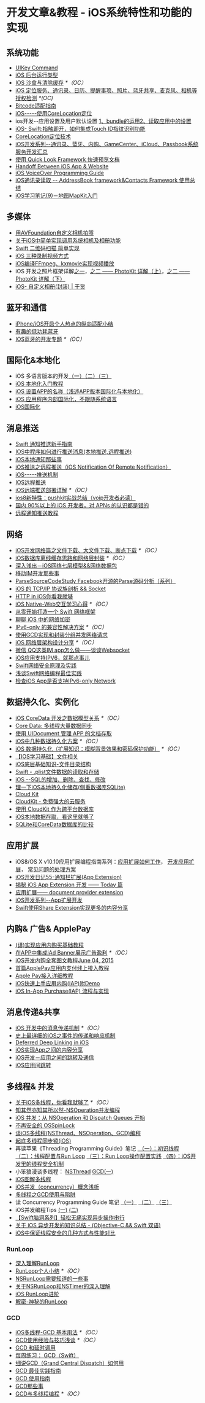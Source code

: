 # 开发文章&教程 - iOS系统特性和功能的实现
## 系统功能
- [UIKey Command][1]
- [iOS 后台运行类型][2]
- [IOS 沙盒与清除缓存][3] _\*（OC）_
- [iOS 定位服务、通讯录、日历、提醒事项、照片、蓝牙共享、麦克风、相机等授权检测][4] _\*(OC)_
- [Bitcode适配指南][5]
- [iOS-----使用CoreLocation定位][6]
- ios开发--应用设置及用户默认设置 [1、bundle的运用][7][2、读取应用中的设置][8]
- [iOS- Swift:指触即开，如何集成Touch ID指纹识别功能][9]
- [CoreLocation定位技术][10]
- [iOS开发系列--通讯录、蓝牙、内购、GameCenter、iCloud、Passbook系统服务开发汇总][11]
- [使用 Quick Look Framework 快速预览文档][12]
- [Handoff Between iOS App & Website][13]
- [iOS VoiceOver Programming Guide][14]
- [iOS通讯录读取 -- AddressBook framework&Contacts Framework 使用总结][15]
- [iOS学习笔记(9)－地图MapKit入门][16]

## 多媒体
- [用AVFoundation自定义相机拍照][17]
- [关于iOS中简单实现调用系统相机及相册功能][18]
- [Swift 二维码扫描 简单实现][19]
- [iOS 三种录制视频方式][20]
- [iOS编译FFmpeg、kxmovie实现视频播放][21]
- iOS 开发之照片框架详解[之一][22]，[之二 —— PhotoKit 详解（上）][23]，[之二 —— PhotoKit 详解（下）][24]
- [iOS- 自定义相册(封装) | 干货][25]

## 蓝牙和通信
- [iPhone/iOS开启个人热点的纵向适配小结][26]
- [有趣的低功耗蓝牙][27]
- [IOS蓝牙的开发专题][28] _\*（OC）_

## 国际化&本地化
- iOS 多语言版本的开发[（一）][29][（二）][30][（三）][31]
- [iOS 本地化入门教程][32]
- [iOS 设置APP的名称（浅述APP版本国际化与本地化）][33]
- [iOS 应用程序内部国际化，不跟随系统语言][34]
- [iOS国际化][35]

## 消息推送
- [Swift 通知推送新手指南][36]
- [IOS中程序如何进行推送消息(本地推送,远程推送)][37]
- [iOS本地通知那些事][38]
- [iOS推送之远程推送（iOS Notification Of Remote Notification）][39]
- [iOS-----推送机制][40]
- [IOS远程推送][41]
- [iOS远端推送部署详解][42] _\*（OC）_
- [ios8新特性：pushkit实战总结（voip开发者必读）][43]
- [国内 90%以上的 iOS 开发者，对 APNs 的认识都是错的][44]
- [远程通知推送教程][45]

## 网络
- [iOS开发网络篇之文件下载、大文件下载、断点下载][46] _\*（OC）_
- [iOS数据库离线缓存思路和网络层封装][47] _\*（OC）_
- [深入浅出－iOS网络七层模型&&网络数据包][48]
- [移动IM开发那些事][49]
- [ParseSourceCodeStudy Facebook开源的Parse源码分析（系列）][50]
- [iOS 的 TCP/IP 协议族剖析 && Socket][51]
- [HTTP in iOS你看我就够][52]
- [iOS Native-Web交互学习心得][53] _\*（OC）_
- [从零开始打造一个 Swift 网络框架][54]
- [聊聊 iOS 中的网络加密][55]
- [IPv6-only 的兼容性解决方案][56] _\*（OC）_
- [使用GCD实现和封装分组并发网络请求][57]
- [iOS 网络层架构设计分享][58] _\*（OC）_
- [微信,QQ这类IM app怎么做——谈谈Websocket][59]
- [iOS应用支持IPV6，就那点事儿][60]
- [Swift网络安全原理及实践][61]
- [浅谈Swift网络编程最佳实践][62]
- [检查iOS App是否支持IPv6-only Network][63]

## 数据持久化、实例化
- [iOS CoreData 开发之数据模型关系][64] _\*（OC）_
- [Core Data: 多线程大量数据同步][65]
- [使用 UIDocument 管理 APP 的文档存取][66]
- [iOS中几种数据持久化方案][67] _\*（OC）_
- [iOS 数据持久化（扩展知识：模糊背景效果和密码保护功能）][68] _\*（OC）_
- [【IOS学习基础】文件相关][69]
- [iOS底层基础知识-文件目录结构][70]
- [Swift - .plist文件数据的读取和存储][71]
- [iOS --SQL的增加、删除、查找、修改][72]
- [理一下iOS本地持久化储存(侧重数据库SQLite)][73]
- [Cloud Kit][74]
- [CloudKit - 免费强大的云服务][75]
- [使用 CloudKit 作为跨平台数据库][76]
- [iOS本地数据存取，看这里就够了][77]
- [SQLite和CoreData数据库的比较][78]

## 应用扩展
- iOS8/OS X v10.10应用扩展编程指南系列：[应用扩展如何工作][79]， [开发应用扩展][80]， [常见问题的处理方案][81] 
- [iOS开发日记55-通知栏扩展(App Extension)][82]
- [揭秘 iOS App Extension 开发 —— Today 篇][83]
- [应用扩展—— document provider extension][84]
- [iOS开发系列--App扩展开发][85]
- [Swift使用Share Extension实现更多的内容分享][86]

## 内购& 广告& ApplePay
- [(译)实现应用内购买基础教程][87]
- [在APP中集成iAd Banner展示广告盈利][88] _\*（OC）_
- [iOS开发内购全套图文教程June 04, 2015][89]
- [首篇ApplePay应用内支付线上接入教程][90]
- [Apple Pay接入详细教程][91]
- [iOS快速上手应用内购(IAP)附Demo][92]
- [iOS In-App Purchase(IAP) 流程与实现][93]

## 消息传递&共享
- [iOS 开发中的消息传递机制][94] _\*（OC）_
- [史上最详细的iOS之事件的传递和响应机制][95]
- [Deferred Deep Linking in iOS][96]
- [iOS实现App之间的内容分享][97]
- [iOS开发－应用之间的跳转及通信][98]
- [iOS应用间跳转][99]

## 多线程& 并发
- [关于iOS多线程，你看我就够了][100] _\*（OC）_
- [知其然亦知其所以然-NSOperation并发编程][101]
- [iOS 并发：从 NSOperation 和 Dispatch Queues 开始][102]
- [不再安全的 OSSpinLock][103]
- [谈iOS多线程(NSThread、NSOperation、GCD)编程][104]
- [起底多线程同步锁(iOS)][105]
- 再读苹果《Threading Programming Guide》笔记 [ （一）：初识线程][106] [（二）：线程配置与Run Loop][107] [（三）：Run Loop操作配置实践][108] [（四）：iOS开发里的线程安全机制][109]
- 小笨狼漫谈多线程： [NSThread][110] [GCD(一)][111]
- [iOS图解多线程][112]
- [iOS并发（concurrency）概念浅析][113]
- [多线程之GCD使用与陷阱][114]
- 读 Concurrency Programming Guide 笔记 [（一）][115] [（二）][116] [（三）][117]
- iOS并发编程Tips [(一)][118] [(二)][119]
- [【Swift脑洞系列】轻松无痛实现异步操作串行][120]
- [关于 iOS 异步开发的知识总结 - (Objective-C && Swift 双语)][121]
- [iOS中保证线程安全的几种方式与性能对比][122]

### RunLoop
- [深入理解RunLoop][123]
- [RunLoop个人小结][124] _\*（OC）_
- [NSRunLoop需要知道的一些事][125]
- [关于NSRunLoop和NSTimer的深入理解][126]
- [iOS RunLoop进阶][127]
- [解密-神秘的RunLoop][128]

### GCD
- [iOS多线程-GCD 基本用法][129] _\*（OC）_
- [GCD使用经验与技巧浅谈][130] _\*（OC）_
- [GCD 和延时调用][131]
- [每周练习： GCD（Swift）][132]
- [细说GCD（Grand Central Dispatch）如何用][133]
- [GCD 最佳实践指南][134]
- [GCD 使用指南][135]
- [GCD那些事][136]
- [GCD与多线程编程][137] _\*（OC）_

[1]:	http://nshipster.cn/uikeycommand/
[2]:	http://www.cnblogs.com/maomishen/p/4933617.html
[3]:	http://www.cnblogs.com/jerehedu/p/4930593.html "IOS 沙盒与清除缓存"
[4]:	http://www.cnblogs.com/CocoonJin/p/4959877.html "iOS 定位服务、通讯录、日历、提醒事项、照片、蓝牙共享、麦克风、相机等授权检测"
[5]:	http://dzpqzb.com/2015/11/19/bitcode-open.html
[6]:	http://www.cnblogs.com/congli0220/p/5078187.html "iOS-----使用CoreLocation定位"
[7]:	http://www.cnblogs.com/azuo/p/5090718.html "ios开发--应用设置及用户默认设置【1、bundle的运用】"
[8]:	http://www.cnblogs.com/azuo/p/5098544.html "ios开发--应用设置及用户默认设置【2、读取应用中的设置】"
[9]:	http://www.cnblogs.com/qingche/p/5099333.html "iOS- Swift:指触即开，如何集成Touch ID指纹识别功能"
[10]:	http://www.cnblogs.com/ldnh/p/5334217.html "CoreLocation定位技术"
[11]:	http://www.cnblogs.com/kenshincui/p/4220402.html "iOS开发系列--通讯录、蓝牙、内购、GameCenter、iCloud、Passbook系统服务开发汇总"
[12]:	http://swift.gg/2016/04/29/quick-look-framework/ "使用 Quick Look Framework 快速预览文档"
[13]:	http://geeklu.com/2015/04/handoff-between-native-app-and-web-browser/ "Handoff Between iOS App & Website"
[14]:	http://geeklu.com/2016/03/ios-voiceover-programming-guide/ "iOS VoiceOver Programming Guide"
[15]:	http://simcai.com/2016/04/17/2016-04-17-18-34-46/ "iOS通讯录读取 -- AddressBook framework&Contacts Framework 使用总结"
[16]:	http://www.jianshu.com/p/170470d700c3 "iOS学习笔记(9)－地图MapKit入门"
[17]:	http://www.cnblogs.com/Phelthas/p/5215230.html "用AVFoundation自定义相机拍照"
[18]:	http://www.jianshu.com/p/e70a184d1f32 "关于iOS中简单实现调用系统相机及相册功能"
[19]:	http://www.cnblogs.com/GGBigBong/p/5340134.html "Swift 二维码扫描 简单实现"
[20]:	http://ios.jobbole.com/85069/
[21]:	http://www.jianshu.com/p/c33f4c96074e "iOS编译FFmpeg、kxmovie实现视频播放"
[22]:	http://kayosite.com/ios-development-and-detail-of-photo-framework.html "iOS 开发之照片框架详解"
[23]:	http://kayosite.com/ios-development-and-detail-of-photo-framework-part-two.html "iOS 开发之照片框架详解之二 —— PhotoKit 详解（上）"
[24]:	http://kayosite.com/ios-development-and-detail-of-photo-framework-part-three.html "iOS 开发之照片框架详解之二 —— PhotoKit 详解（下）"
[25]:	http://www.jianshu.com/p/535bfe3c328f "iOS- 自定义相册(封装) | 干货"
[26]:	http://blog.csdn.net/phunxm/article/details/42967035 "iPhone/iOS开启个人热点的纵向适配小结"
[27]:	http://www.cocoachina.com/ios/20160218/15307.html
[28]:	http://liuyanwei.jumppo.com/2015/07/17/ios-BLE-0.html
[29]:	http://www.devashen.com/blog/2016/01/14/localized01/ "iOS 多语言版本的开发（一）"
[30]:	http://www.devashen.com/blog/2016/01/15/localized02/ "iOS 多语言版本的开发（二）"
[31]:	http://www.devashen.com/blog/2016/01/18/localized03/ "iOS 多语言版本的开发（三）"
[32]:	http://segmentfault.com/a/1190000004182437 "iOS 本地化入门教程"
[33]:	http://www.jianshu.com/p/a3a70f0398c4 "iOS 设置APP的名称（浅述APP版本国际化与本地化）"
[34]:	http://www.cnblogs.com/jgCho/p/4958215.html "iOS 应用程序内部国际化，不跟随系统语言"
[35]:	http://mokai.github.io/2015/10/iOS%E5%9B%BD%E9%99%85%E5%8C%96/ "iOS国际化"
[36]:	http://swift.gg/2016/03/15/push-notification-ios/ "Swift 通知推送新手指南"
[37]:	http://www.cnblogs.com/wolfhous/p/5135711.html "IOS中程序如何进行推送消息(本地推送,远程推送)"
[38]:	http://segmentfault.com/a/1190000004295616 "iOS  本地通知那些事"
[39]:	http://www.jianshu.com/p/4b947569a548 "iOS推送之远程推送（iOS Notification Of Remote Notification）"
[40]:	http://www.cnblogs.com/congli0220/p/5085540.html "iOS-----推送机制"
[41]:	http://www.goofyy.com/blog/ios%E8%BF%9C%E7%A8%8B%E6%8E%A8%E9%80%81/ "IOS远程推送"
[42]:	http://hechen.info/2015/07/30/iOS-Push-Notification/
[43]:	http://blog.csdn.net/openglnewbee/article/details/44807191 "ios8新特性：pushkit实战总结（voip开发者必读）"
[44]:	http://www.jianshu.com/p/ace1b422bad4 "国内 90%以上的 iOS 开发者，对 APNs 的认识都是错的"
[45]:	http://lemtter.com/2016/05/11/%E8%BF%9C%E7%A8%8B%E9%80%9A%E7%9F%A5%E6%8E%A8%E9%80%81%E6%95%99%E7%A8%8B/ "远程通知推送教程"
[46]:	http://www.jianshu.com/p/f65e32012f07
[47]:	http://www.jianshu.com/p/f2e59e98ab86 "iOS数据库离线缓存思路和网络层封装"
[48]:	http://www.jianshu.com/p/4b9d43c0571a "深入浅出－iOS网络七层模型&&网络数据包"
[49]:	http://xiangwangfeng.com/2015/05/20/%E7%A7%BB%E5%8A%A8IM%E5%BC%80%E5%8F%91%E9%82%A3%E4%BA%9B%E4%BA%8B/
[50]:	https://github.com/ChenYilong/ParseSourceCodeStudy
[51]:	http://www.cnblogs.com/8hao/p/5234689.html "iOS 的 TCP/IP 协议族剖析 && Socket"
[52]:	http://www.jianshu.com/p/42d9cc1dde10 "HTTP in iOS你看我就够"
[53]:	http://www.cnblogs.com/shouce/p/5445038.html "iOS Native-Web交互学习心得"
[54]:	http://www.jianshu.com/p/0039f963239d "从零开始打造一个 Swift 网络框架"
[55]:	http://www.jianshu.com/p/75d96b72bfb1 "聊聊 iOS 中的网络加密"
[56]:	http://www.jianshu.com/p/8837739251ad "IPv6-only 的兼容性解决方案"
[57]:	http://www.jianshu.com/p/54bbacfcc31b "使用GCD实现和封装分组并发网络请求"
[58]:	http://ios.jobbole.com/84976/
[59]:	http://www.jianshu.com/p/bcefda55bce4 "微信,QQ这类IM app怎么做——谈谈Websocket"
[60]:	http://www.jianshu.com/p/a6bab07c4062 "iOS应用支持IPV6，就那点事儿"
[61]:	http://www.jianshu.com/p/ba897dd4ccd1 "Swift网络安全原理及实践"
[62]:	http://www.jianshu.com/p/bacd35dd3271 "浅谈Swift网络编程最佳实践"
[63]:	http://openfibers.github.io/blog/2016/06/20/support-ipv6-only-network-in-ios/
[64]:	http://www.cnblogs.com/wws19125/p/5191218.html "iOS CoreData 开发之数据模型关系"
[65]:	http://www.jianshu.com/p/37ab8f336f76
[66]:	http://swiftcafe.io/2015/11/14/uidocument/
[67]:	http://www.cnblogs.com/allencelee/p/4975622.html "iOS中几种数据持久化方案"
[68]:	http://www.cnblogs.com/huangjianwu/p/4989573.html "iOS 数据持久化（扩展知识：模糊背景效果和密码保护功能）"
[69]:	http://www.cnblogs.com/silence-wzx/p/5140952.html "【IOS学习基础】文件相关"
[70]:	http://www.cnblogs.com/wujy/p/5188302.html "iOS底层基础知识-文件目录结构"
[71]:	http://www.hangge.com/blog/cache/detail_888.html
[72]:	http://www.cnblogs.com/bolin-123/p/5309217.html "iOS --SQL的增加、删除、查找、修改"
[73]:	http://www.jianshu.com/p/10a26d01dc84 "理一下iOS本地持久化储存(侧重数据库SQLite)"
[74]:	http://nshipster.cn/cloudkit/
[75]:	http://swiftcafe.io/2015/11/13/cafe-time-cloudkit/
[76]:	http://tips.producter.io/shi-yong-cloudkit-zuo-wei-kua-ping-tai-shu-ju-ku/
[77]:	http://www.jianshu.com/p/a3eeae99e902 "iOS本地数据存取，看这里就够了"
[78]:	http://www.cnblogs.com/gfxxbk/p/5515446.html "SQLite和CoreData数据库的比较"
[79]:	http://www.devtalking.com/articles/understand-how-an-extension-works/ "应用扩展如何工作"
[80]:	http://www.devtalking.com/articles/creating-an-app-extension/ "开发应用扩展"
[81]:	http://www.devtalking.com/articles/handling-common-scenarios/ "常见问题的处理方案"
[82]:	http://www.cnblogs.com/Twisted-Fate/p/5075813.html "iOS开发日记55-通知栏扩展(App Extension)"
[83]:	http://www.jianshu.com/p/bbc6a95d9c54 "揭秘 iOS App Extension 开发 —— Today 篇"
[84]:	http://mkapple.cn/2016/07/01/DocumentProvider
[85]:	http://www.cnblogs.com/kenshincui/p/5644803.html "iOS开发系列--App扩展开发"
[86]:	http://www.jianshu.com/p/5b9dd21438d8 "Swift使用Share Extension实现更多的内容分享"
[87]:	http://www.jianshu.com/p/741b2a044e78
[88]:	http://www.cocoachina.com/ios/20140928/9780.html
[89]:	http://allluckly.cn/ios%E6%94%AF%E4%BB%98/iOS%E5%BC%80%E5%8F%912015%E5%B9%B4%E6%9C%80%E6%96%B0%E5%86%85%E8%B4%AD%E6%95%99%E7%A8%8B "iOS开发内购全套图文教程June 04, 2015"
[90]:	http://zyden.vicp.cc/applepay/ "首篇ApplePay应用内支付线上接入教程"
[91]:	http://www.jianshu.com/p/738aee78ba52 "Apple Pay接入详细教程"
[92]:	http://www.jianshu.com/p/298a01961ba7 "iOS快速上手应用内购(IAP)附Demo"
[93]:	http://zackzheng.info/2016/05/31/2016-05-31-ios-in-app-purchase-iap/ "iOS In-App Purchase(IAP) 流程与实现"
[94]:	http://objccn.io/issue-7-4/
[95]:	http://www.jianshu.com/p/2e074db792ba
[96]:	http://tech.glowing.com/cn/deferred-deep-linking-and-branch-sdk-in-ios/ "Deferred Deep Linking in iOS"
[97]:	http://www.jianshu.com/p/88a08d66894f "iOS实现App之间的内容分享"
[98]:	http://www.cnblogs.com/GarveyCalvin/p/4877115.html "iOS开发－应用之间的跳转及通信"
[99]:	http://www.jianshu.com/p/732c5e1720d0 "iOS应用间跳转"
[100]:	http://www.jianshu.com/p/0b0d9b1f1f19
[101]:	http://www.jianshu.com/p/ebb3e42049fd "知其然亦知其所以然-NSOperation并发编程"
[102]:	http://swift.gg/2016/01/08/ios-concurrency-getting-started-with-nsoperation-and-dispatch-queues/ "iOS 并发：从 NSOperation 和 Dispatch Queues 开始"
[103]:	http://blog.ibireme.com/2016/01/16/spinlock_is_unsafe_in_ios/ "不再安全的 OSSpinLock"
[104]:	http://www.jianshu.com/p/6e6f4e005a0b "谈iOS多线程(NSThread、NSOperation、GCD)编程"
[105]:	http://springox.w18.net/?p=685 "起底多线程同步锁(iOS)"
[106]:	http://www.devtalking.com/articles/read-threading-programming-guide-1/
[107]:	http://geek.csdn.net/news/detail/55617
[108]:	http://geek.csdn.net/news/detail/56056
[109]:	http://geek.csdn.net/news/detail/56726
[110]:	http://www.jianshu.com/p/8ed06312d8bd "小笨狼漫谈多线程：NSThread"
[111]:	http://www.jianshu.com/p/c2b14bb999de "小笨狼漫谈多线程：GCD(一)"
[112]:	http://www.henishuo.com/ios-multithread-detail/ "iOS图解多线程"
[113]:	http://shellhue.github.io/2016/03/29/concurrency/
[114]:	http://icoor.xyz/2016/04/11/%E5%A4%9A%E7%BA%BF%E7%A8%8B%E4%B9%8BGCD%E4%BD%BF%E7%94%A8%E4%B8%8E%E9%99%B7%E9%98%B1/
[115]:	http://www.devtalking.com/articles/read-concurrency-programming-guide-1/ "读 Concurrency Programming Guide 笔记（一）"
[116]:	http://www.devtalking.com/articles/read-concurrency-programming-guide-2/ "读 Concurrency Programming Guide 笔记（二）"
[117]:	http://www.devtalking.com/articles/read-concurrency-programming-guide-3/ "读 Concurrency Programming Guide 笔记（三）"
[118]:	http://ifujun.com/iosbing-fa-bian-cheng-tips/ "iOS并发编程Tips(一)"
[119]:	http://ifujun.com/iosbing-fa-bian-cheng-tips-er/
[120]:	http://www.jianshu.com/p/168f92164f06 "【Swift脑洞系列】轻松无痛实现异步操作串行"
[121]:	http://blog-lision.com/2016/05/26/iOS-Multithreading/ "关于 iOS 异步开发的知识总结 - (Objective-C && Swift 双语)"
[122]:	http://www.jianshu.com/p/938d68ed832c "iOS中保证线程安全的几种方式与性能对比"
[123]:	http://blog.ibireme.com/2015/05/18/runloop/ "深入理解RunLoop"
[124]:	http://www.devlizy.com/runloop/
[125]:	https://mp.weixin.qq.com/s?__biz=MzAwMjYwMTAwNw==&mid=403269344&idx=1&sn=6363492cf8ed066cd4581d9840ff089f
[126]:	http://www.superqq.com/blog/2016/05/05/ios-nsrunllop-nstimer/ "关于NSRunLoop和NSTimer的深入理解"
[127]:	http://www.jianshu.com/p/2c067bdc7e47 "iOS RunLoop进阶"
[128]:	http://www.jianshu.com/p/cf4915508929 "解密-神秘的RunLoop"
[129]:	http://www.jianshu.com/p/e0928a243373
[130]:	http://tutuge.me/2015/04/03/something-about-gcd/
[131]:	http://swifter.tips/gcd-delay-call/
[132]:	https://github.com/icepy/_posts/issues/14
[133]:	https://github.com/ming1016/study/wiki/%E7%BB%86%E8%AF%B4GCD%EF%BC%88Grand-Central-Dispatch%EF%BC%89%E5%A6%82%E4%BD%95%E7%94%A8 "细说GCD（Grand Central Dispatch）如何用"
[134]:	http://chengway.in/gcd-zui-jia-shi-jian-zhi-nan/
[135]:	http://swift.gg/2016/05/05/the-gcd-handbook/ "GCD 使用指南"
[136]:	http://www.iosxxx.com/blog/2016-06-02-GCD%E9%82%A3%E4%BA%9B%E4%BA%8B.html "GCD那些事"
[137]:	http://www.jianshu.com/p/27072745078f "GCD与多线程编程"